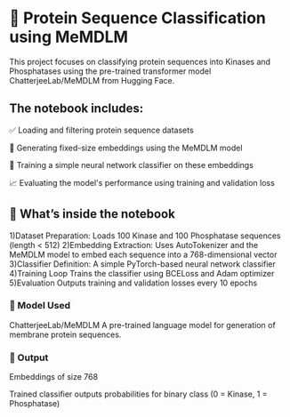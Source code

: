 # 🧬 Protein Sequence Classification using MeMDLM
This project focuses on classifying protein sequences into Kinases and Phosphatases using the pre-trained transformer model ChatterjeeLab/MeMDLM from Hugging Face.

## The notebook includes:

✅ Loading and filtering protein sequence datasets

🧪 Generating fixed-size embeddings using the MeMDLM model

🧠 Training a simple neural network classifier on these embeddings

📈 Evaluating the model's performance using training and validation loss

## 🔧 What’s inside the notebook

1)Dataset Preparation:	Loads 100 Kinase and 100 Phosphatase sequences (length < 512)
2)Embedding Extraction:	Uses AutoTokenizer and the MeMDLM model to embed each sequence into a 768-dimensional vector
3)Classifier Definition: A simple PyTorch-based neural network classifier
4)Training Loop	Trains the classifier using BCELoss and Adam optimizer
5)Evaluation	Outputs training and validation losses every 10 epochs

### 🧠 Model Used
ChatterjeeLab/MeMDLM
A pre-trained language model for generation of membrane protein sequences.

### 📌 Output
Embeddings of size 768

Trained classifier outputs probabilities for binary class (0 = Kinase, 1 = Phosphatase)

